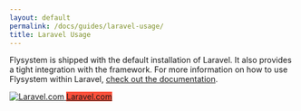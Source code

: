 ```yaml
---
layout: default
permalink: /docs/guides/laravel-usage/
title: Laravel Usage
---
```


Flysystem is shipped with the default installation of Laravel. It also provides a tight
integration with the framework. For more information on how to use Flysystem within
Laravel, <a href="https://laravel.com/docs/5.6/filesystem">check out the documentation</a>.

<div class="flex my-6">
    <a target="_blank" href="https://laravel.com" class="flex-no-grow w-1/3 bg-white rounded shadow-md mr-4 overflow-hidden">
        <img src="/img/laravel.svg" class="w-full" alt="Laravel.com"/>
        <span style="background-color: #FB503B" class="text-center text-xl hidden sm:block py-4 text-white">Laravel.com</span>
    </a>
</div>
